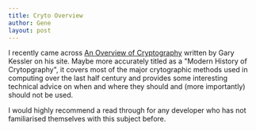 ```yaml
---
title: Cryto Overview
author: Gene
layout: post
---
```


I recently came across <a href="https://www.garykessler.net/library/crypto.html">An Overview of Cryptography</a> written by Gary Kessler on his site. 
Maybe more accurately titled as a "Modern History of Crytopgraphy", it covers most of the major crytographic methods used in computing over the last half century and provides some interesting technical advice on when and where they should and (more importantly) should not be used.

I would highly recommend a read through for any developer who has not familiarised themselves with this subject before.
